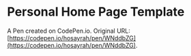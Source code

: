 # Personal Home Page  Template

A Pen created on CodePen.io. Original URL: [https://codepen.io/hosayrah/pen/WNddbZG](https://codepen.io/hosayrah/pen/WNddbZG).

